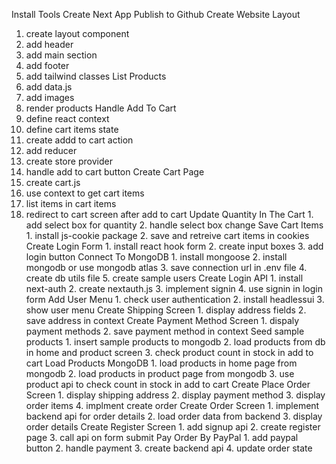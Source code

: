  Install Tools
 Create Next App
 Publish to Github
 Create Website Layout
   1. create layout component
   2. add header
   3. add main section
   4. add footer
   5. add tailwind classes
List Products
   1. add data.js
   2. add images
   3. render products
Handle Add To Cart
   1. define react context
   2. define cart items state
   3. create addd to cart action
   4. add reducer
   5. create store provider
   6. handle add to cart button
Create Cart Page
   1. create cart.js
   2. use context to get cart items
   3. list items in cart items
   4. redirect to cart screen after add to cart
Update Quantity In The Cart
    1. add select box for quantity
    2. handle select box change
Save Cart Items
    1. install js-cookie package
    2. save and retreive cart items in cookies
Create Login Form
    1. install react hook form
    2. create input boxes
    3. add login button
Connect To MongoDB
    1. install mongoose
    2. install mongodb or use mongodb atlas
    3. save connection url in .env file
    4. create db utils file
    5. create sample users
 Create Login API
    1. install next-auth
    2. create nextauth.js
    3. implement signin
    4. use signin in login form
Add User Menu
    1. check user authentication
    2. install headlessui
    3. show user menu
Create Shipping Screen
    1. display address fields
    2. save address in context
Create Payment Method Screen
    1. dispaly payment methods
    2. save payment method in context
Seed sample products
    1. insert sample products to mongodb
    2. load products from db in home and product screen
    3. check product count in stock in add to cart
Load Products MongoDB
    1. load products in home page from mongodb
    2. load products in product page from mongodb
    3. use product api to check count in stock in add to cart
Create Place Order Screen
    1. display shipping address
    2. display payment method
    3. display order items
    4. implment create order
Create Order Screen
    1. implement backend api for order details
    2. load order data from backend
    3. display order details
 Create Register Screen
    1. add signup api
    2. create register page
    3. call api on form submit
Pay Order By PayPal
    1. add paypal button
    2. handle payment
    3. create backend api
    4. update order state
